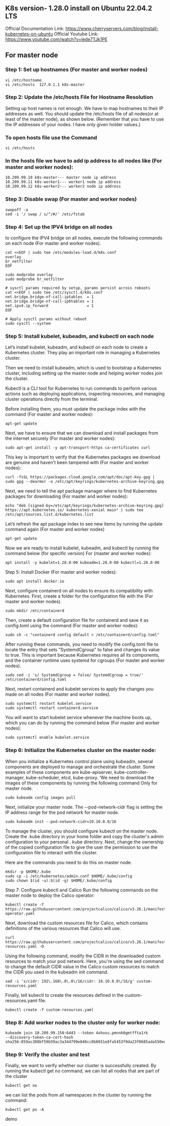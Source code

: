 ## K8s version- 1.28.0 install on Ubuntu 22.04.2 LTS
Official Documentation Link: https://www.cherryservers.com/blog/install-kubernetes-on-ubuntu
Official Youtube Link: https://www.youtube.com/watch?v=lede7TJk1PE


## For master node 

### Step 1: Set up hostnames (For master and worker nodes)
    vi /etc/hostname
    vi /etc/hosts  127.0.1.1 k8s-master

### Step 2: Update the /etc/hosts File for Hostname Resolution

Setting up host names is not enough. We have to map hostnames to their IP addresses as well. 
You should update the /etc/hosts file of all nodes(or at least of the master node), as shown below. 
(Remember that you have to use the IP addresses of your nodes. I have only given holder values.) 

### To open hosts file use the Command
    vi /etc/hosts
### In the hosts file we have to add ip address to all nodes like (For master and worker nodes):
    10.209.99.10 k8s-master--- master node ip address
    10.209.99.11 k8s-worker1--- worker1 node ip address
    10.209.99.12 k8s-worker2--- worker2 node ip address
    
### Step 3: Disable swap (For master and worker nodes)

    swapoff -a
    sed -i '/ swap / s/^/#/' /etc/fstab
    
### Step 4: Set up the IPV4 bridge on all nodes 
to configure the IPV4 bridge on all nodes, execute the following commands on each node (For master and worker nodes).

    cat <<EOF | sudo tee /etc/modules-load.d/k8s.conf
    overlay
    br_netfilter
    EOF
    
    sudo modprobe overlay
    sudo modprobe br_netfilter
    
    # sysctl params required by setup, params persist across reboots
    cat <<EOF | sudo tee /etc/sysctl.d/k8s.conf
    net.bridge.bridge-nf-call-iptables  = 1
    net.bridge.bridge-nf-call-ip6tables = 1
    net.ipv4.ip_forward                 = 1
    EOF
    
    # Apply sysctl params without reboot
    sudo sysctl --system
### Step 5: Install kubelet, kubeadm, and kubectl on each node

Let’s install kubelet, kubeadm, and kubectl on each node to create a Kubernetes cluster. 
They play an important role in managing a Kubernetes cluster.

Then we need to install kubeadm, which is used to bootstrap a 
Kubernetes cluster, including setting up the master node and helping worker nodes join the cluster.

Kubectl is a CLI tool for Kubernetes to run commands to perform various actions such 
as deploying applications, inspecting resources, and managing cluster operations directly from the terminal.

Before installing them, you must update the package index with the command (For master and worker nodes):

    apt-get update
Next, we have to ensure that we can download and install packages from the internet securely (For master and worker nodes):

    sudo apt-get install -y apt-transport-https ca-certificates curl
This key is important to verify that the Kubernetes packages we download are genuine and haven't been tampered with (For master and worker nodes):

    curl -fsSL https://packages.cloud.google.com/apt/doc/apt-key.gpg | sudo gpg --dearmor -o /etc/apt/keyrings/kubernetes-archive-keyring.gpg
Next, we need to tell the apt package manager where to find Kubernetes packages for downloading (For master and worker nodes):

    echo "deb [signed-by=/etc/apt/keyrings/kubernetes-archive-keyring.gpg] https://apt.kubernetes.io/ kubernetes-xenial main" | sudo tee /etc/apt/sources.list.d/kubernetes.list
Let’s refresh the apt package index to see new items by running the update command again (For master and worker nodes)

    apt-get update
Now we are ready to install kubelet, kubeadm, and kubectl by running the command below (for specific version) For (master and worker nodes):

    apt install -y kubelet=1.28.0-00 kubeadm=1.28.0-00 kubectl=1.28.0-00
Step 5: Install Docker (For master and worker nodes):

    sudo apt install docker.io
Next, configure containerd on all nodes to ensure its compatibility with Kubernetes. First, create a folder for the configuration file with the (For master and worker nodes).

    sudo mkdir /etc/containerd
Then, create a default configuration file for containerd and save it as config.toml using the command (For master and worker nodes):

    sudo sh -c "containerd config default > /etc/containerd/config.toml"
After running these commands, you need to modify the config.toml file to locate the entry that sets "SystemdCgroup" to false and changes its value to true. 
This is important because Kubernetes requires all its components, and the container runtime uses systemd for cgroups (For master and worker nodes).

    sudo sed -i 's/ SystemdCgroup = false/ SystemdCgroup = true/' /etc/containerd/config.toml

Next, restart containerd and kubelet services to apply the changes you made on all nodes (For master and worker nodes).

    sudo systemctl restart kubelet.service
    sudo systemctl restart containerd.service
You will want to start kubelet service whenever the machine boots up, which you can do by running the command below (For master and worker nodes):

    sudo systemctl enable kubelet.service

### Step 6: Initialize the Kubernetes cluster on the master node:

When you initialize a Kubernetes control plane using kubeadm, several components are deployed to manage and orchestrate the cluster. 
Some examples of these components are kube-apiserver, kube-controller-manager, kube-scheduler, etcd, kube-proxy. 
‘We need to download the images of these components by running the following command Only for master node.

    sudo kubeadm config images pull
Next, initialize your master node. The --pod-network-cidr flag is setting the IP address range for the pod network for master node.

    sudo kubeadm init --pod-network-cidr=10.10.0.0/16
To manage the cluster, you should configure kubectl on the master node. 
Create the .kube directory in your home folder and copy the cluster's admin configuration to your personal .
kube directory. Next, change the ownership of the copied configuration file to give the user the permission 
to use the configuration file to interact with the cluster.

Here are the commands you need to do this on master node.

    mkdir -p $HOME/.kube
    sudo cp -i /etc/kubernetes/admin.conf $HOME/.kube/config
    sudo chown $(id -u):$(id -g) $HOME/.kube/config

Step 7: Configure kubectl and Calico Run the following commands on the master node to deploy the Calico operator:

    kubectl create -f https://raw.githubusercontent.com/projectcalico/calico/v3.26.1/manifests/tigera-operator.yaml
Next, download the custom resources file for Calico, which contains definitions of the various resources that Calico will use.

    curl https://raw.githubusercontent.com/projectcalico/calico/v3.26.1/manifests/custom-resources.yaml -O

Using the following command, modify the CIDR in the downloaded custom resources to match your pod network. 
Here, you're using the sed command to change the default CIDR value in the Calico custom resources to match the CIDR you used in the kubeadm init command.

    sed -i 's/cidr: 192\.168\.0\.0\/16/cidr: 10.10.0.0\/16/g' custom-resources.yaml
Finally, tell kubectl to create the resources defined in the custom-resources.yaml file.

    kubectl create -f custom-resources.yaml
### Step 8: Add worker nodes to the cluster only for worker node:
    kubeadm join 10.209.99.150:6443 --token 4ohoxu.pmnnk0gmtffta1rk         --discovery-token-ca-cert-hash sha256:859ac308bf59b59ac3a344799e840cc8b8651e8fa5453f9da23f0685ada550ee
### Step 9: Verify the cluster and test
Finally, we want to verify whether our cluster is successfully created. By running the kubectl get no command, we can list all nodes that are part of the cluster

    kubectl get no
we can list the pods from all namespaces in the cluster  by running the command:

    kubectl get po -A 

demo












